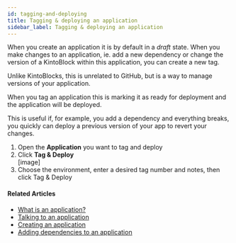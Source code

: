 ```yaml
---
id: tagging-and-deploying
title: Tagging & deploying an application
sidebar_label: Tagging & deploying an application
---
```


When you create an application it is by default in a _draft_ state. When you make changes to an application, ie. add a new dependency or change the version of a KintoBlock within this application, you can create a new tag.  

Unlike KintoBlocks, this is unrelated to GitHub, but is a way to manage versions of your application.

When you tag an application this is marking it as ready for deployment and the application will be deployed.

This is useful if, for example, you add a dependency and everything breaks, you quickly can deploy a previous version of your app to revert your changes.

1. Open the **Application** you want to tag and deploy
2. Click **Tag & Deploy**  
[image]
3. Choose the environment, enter a desired tag number and notes, then click Tag & Deploy

#### Related Articles

* [What is an application?](what-is-an-application.md)
* [Talking to an application](talking-to-applications.md)
* [Creating an application](creating-an-application.md)
* [Adding dependencies to an application](adding-a-dependency.md)
